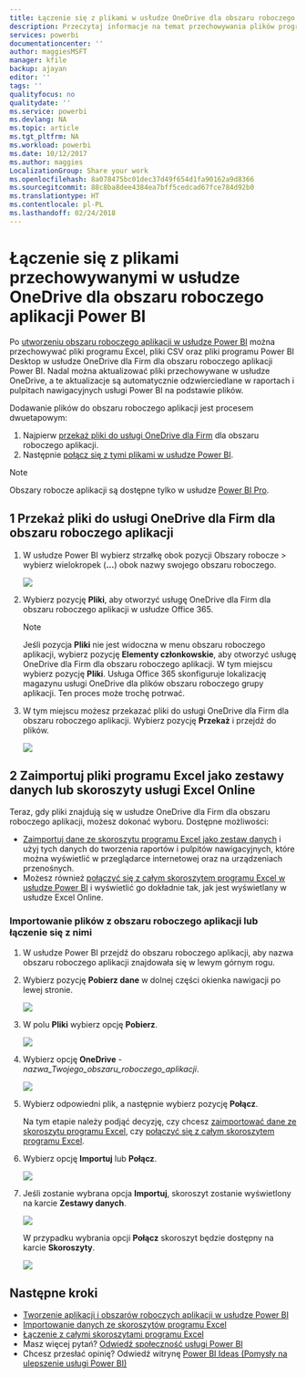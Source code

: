 ```yaml
---
title: Łączenie się z plikami w usłudze OneDrive dla obszaru roboczego aplikacji Power BI
description: Przeczytaj informacje na temat przechowywania plików programu Excel, plików CSV oraz plików programu Power BI Desktop w usłudze OneDrive dla obszaru roboczego aplikacji Power BI.
services: powerbi
documentationcenter: ''
author: maggiesMSFT
manager: kfile
backup: ajayan
editor: ''
tags: ''
qualityfocus: no
qualitydate: ''
ms.service: powerbi
ms.devlang: NA
ms.topic: article
ms.tgt_pltfrm: NA
ms.workload: powerbi
ms.date: 10/12/2017
ms.author: maggies
LocalizationGroup: Share your work
ms.openlocfilehash: 8a078475bc01dec37d49f654d1fa90162a9d8366
ms.sourcegitcommit: 88c8ba8dee4384ea7bff5cedcad67fce784d92b0
ms.translationtype: HT
ms.contentlocale: pl-PL
ms.lasthandoff: 02/24/2018
---
```

# <a name="connect-to-files-stored-in-onedrive-for-your-power-bi-app-workspace"></a>Łączenie się z plikami przechowywanymi w usłudze OneDrive dla obszaru roboczego aplikacji Power BI
Po [utworzeniu obszaru roboczego aplikacji w usłudze Power BI](service-create-distribute-apps.md) można przechowywać pliki programu Excel, pliki CSV oraz pliki programu Power BI Desktop w usłudze OneDrive dla Firm dla obszaru roboczego aplikacji Power BI. Nadal można aktualizować pliki przechowywane w usłudze OneDrive, a te aktualizacje są automatycznie odzwierciedlane w raportach i pulpitach nawigacyjnych usługi Power BI na podstawie plików. 

Dodawanie plików do obszaru roboczego aplikacji jest procesem dwuetapowym: 

1. Najpierw [przekaż pliki do usługi OneDrive dla Firm](service-connect-to-files-in-app-workspace-onedrive-for-business.md#1-upload-files-to-the-onedrive-for-business-for-your-app-workspace) dla obszaru roboczego aplikacji.
2. Następnie [połącz się z tymi plikami w usłudze Power BI](service-connect-to-files-in-app-workspace-onedrive-for-business.md#2-import-excel-files-as-datasets-or-as-excel-online-workbooks).

> [!NOTE]
> Obszary robocze aplikacji są dostępne tylko w usłudze [Power BI Pro](service-free-vs-pro.md).
> 
> 

## <a name="1-upload-files-to-the-onedrive-for-business-for-your-app-workspace"></a>1 Przekaż pliki do usługi OneDrive dla Firm dla obszaru roboczego aplikacji
1. W usłudze Power BI wybierz strzałkę obok pozycji Obszary robocze > wybierz wielokropek (**...**) obok nazwy swojego obszaru roboczego. 
   
   ![](media/service-connect-to-files-in-app-workspace-onedrive-for-business/power-bi-app-ellipsis.png)
2. Wybierz pozycję **Pliki**, aby otworzyć usługę OneDrive dla Firm dla obszaru roboczego aplikacji w usłudze Office 365.
   
   > [!NOTE]
   > Jeśli pozycja **Pliki** nie jest widoczna w menu obszaru roboczego aplikacji, wybierz pozycję **Elementy członkowskie**, aby otworzyć usługę OneDrive dla Firm dla obszaru roboczego aplikacji. W tym miejscu wybierz pozycję **Pliki**. Usługa Office 365 skonfiguruje lokalizację magazynu usługi OneDrive dla plików obszaru roboczego grupy aplikacji. Ten proces może trochę potrwać. 
   > 
   > 
3. W tym miejscu możesz przekazać pliki do usługi OneDrive dla Firm dla obszaru roboczego aplikacji. Wybierz pozycję **Przekaż** i przejdź do plików.
   
   ![](media/service-connect-to-files-in-app-workspace-onedrive-for-business/pbi_grpfilesonedrive.png)

## <a name="2-import-excel-files-as-datasets-or-as-excel-online-workbooks"></a>2 Zaimportuj pliki programu Excel jako zestawy danych lub skoroszyty usługi Excel Online
Teraz, gdy pliki znajdują się w usłudze OneDrive dla Firm dla obszaru roboczego aplikacji, możesz dokonać wyboru. Dostępne możliwości: 

* [Zaimportuj dane ze skoroszytu programu Excel jako zestaw danych](service-get-data-from-files.md) i użyj tych danych do tworzenia raportów i pulpitów nawigacyjnych, które można wyświetlić w przeglądarce internetowej oraz na urządzeniach przenośnych.
* Możesz również [połączyć się z całym skoroszytem programu Excel w usłudze Power BI](service-excel-workbook-files.md) i wyświetlić go dokładnie tak, jak jest wyświetlany w usłudze Excel Online.

### <a name="import-or-connect-to-the-files-in-your-app-workspace"></a>Importowanie plików z obszaru roboczego aplikacji lub łączenie się z nimi
1. W usłudze Power BI przejdź do obszaru roboczego aplikacji, aby nazwa obszaru roboczego aplikacji znajdowała się w lewym górnym rogu. 
2. Wybierz pozycję **Pobierz dane** w dolnej części okienka nawigacji po lewej stronie. 
   
   ![](media/service-connect-to-files-in-app-workspace-onedrive-for-business/power-bi-app-get-data-button.png)
3. W polu **Pliki** wybierz opcję **Pobierz**.
   
   ![](media/service-connect-to-files-in-app-workspace-onedrive-for-business/pbi_getfiles.png)
4. Wybierz opcję **OneDrive** - *nazwa_Twojego_obszaru_roboczego_aplikacji*.
   
    ![](media/service-connect-to-files-in-app-workspace-onedrive-for-business/pbi_grp_one_drive_shrpt.png)
5. Wybierz odpowiedni plik, a następnie wybierz pozycję **Połącz**.
   
    Na tym etapie należy podjąć decyzję, czy chcesz [zaimportować dane ze skoroszytu programu Excel](service-get-data-from-files.md), czy [połączyć się z całym skoroszytem programu Excel](service-excel-workbook-files.md).
6. Wybierz opcję **Importuj** lub **Połącz**.
   
    ![](media/service-connect-to-files-in-app-workspace-onedrive-for-business/pbi_importexceldataorwholecrop.png)
7. Jeśli zostanie wybrana opcja **Importuj**, skoroszyt zostanie wyświetlony na karcie **Zestawy danych**. 
   
    ![](media/service-connect-to-files-in-app-workspace-onedrive-for-business/power-bi-app-excel-file-import.png)
   
    W przypadku wybrania opcji **Połącz** skoroszyt będzie dostępny na karcie **Skoroszyty**.
   
    ![](media/service-connect-to-files-in-app-workspace-onedrive-for-business/power-bi-app-excel-file-connect.png)

## <a name="next-steps"></a>Następne kroki
* [Tworzenie aplikacji i obszarów roboczych aplikacji w usłudze Power BI](service-create-distribute-apps.md)
* [Importowanie danych ze skoroszytów programu Excel](service-get-data-from-files.md)
* [Łączenie z całymi skoroszytami programu Excel](service-excel-workbook-files.md)
* Masz więcej pytań? [Odwiedź społeczność usługi Power BI](http://community.powerbi.com/)
* Chcesz przesłać opinię? Odwiedź witrynę [Power BI Ideas (Pomysły na ulepszenie usługi Power BI)](https://ideas.powerbi.com/forums/265200-power-bi)

